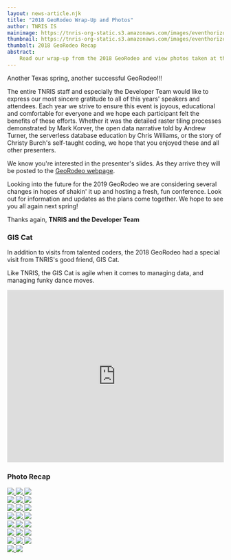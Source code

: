```yaml
---
layout: news-article.njk
title: "2018 GeoRodeo Wrap-Up and Photos"
author: TNRIS IS
mainimage: https://tnris-org-static.s3.amazonaws.com/images/eventhorizon.jpg
thumbnail: https://tnris-org-static.s3.amazonaws.com/images/eventhorizon_th.jpg
thumbalt: 2018 GeoRodeo Recap
abstract:
    Read our wrap-up from the 2018 GeoRodeo and view photos taken at the event. See you on the Event Horizon!
---
```

<p class="lead">Another Texas spring, another successful GeoRodeo!!!</p>

The entire TNRIS staff and especially the Developer Team would like to express our most sincere gratitude to all of this years' speakers and attendees. Each year we strive to ensure this event is joyous, educational and comfortable for everyone and we hope each participant felt the benefits of these efforts. Whether it was the detailed raster tiling processes demonstrated by Mark Korver, the open data narrative told by Andrew Turner, the serverless database education by Chris Williams, or the story of Christy Burch's self-taught coding, we hope that you enjoyed these and all other presenters.

We know you're interested in the presenter's slides.  As they arrive they will be posted to the <a href="https://tnris.org/georodeo/2018/">GeoRodeo webpage</a>.

Looking into the future for the 2019 GeoRodeo we are considering several changes in hopes of shakin' it up and hosting a fresh, fun conference. Look out for information and updates as the plans come together.  We hope to see you all again next spring!

Thanks again,
**TNRIS and the Developer Team**

### GIS Cat
In addition to visits from talented coders, the 2018 GeoRodeo had a special visit from TNRIS's good friend, GIS Cat.

Like TNRIS, the GIS Cat is agile when it comes to managing data, and managing funky dance moves.

<iframe width="100%" height="400" src="https://www.youtube.com/embed/Y1LWW7sOwPM" frameborder="0" allow="autoplay; encrypted-media" allowfullscreen></iframe>

### Photo Recap

<div class="row">
    <a href="https://tnris-org-static.s3.amazonaws.com/images/mark_korver_1.jpg" data-toggle="lightbox" data-gallery="example-gallery" class="col-sm-4" data-title="2018 GeoRodeo Photos" data-footer="Mark Korver from Amazon Web Services">
        <img class="thumbnail img-responsive" src="https://tnris-org-static.s3.amazonaws.com/images/mark_korver_1_th.jpg">
    </a>
    <a href="https://tnris-org-static.s3.amazonaws.com/images/mayfourth.jpg" data-toggle="lightbox" data-gallery="example-gallery" class="col-sm-4" data-title="2018 GeoRodeo Photos" data-footer="May the Fourth was embraced by many presenters.">
        <img class="thumbnail img-responsive" src="https://tnris-org-static.s3.amazonaws.com/images/mayfourth_th.jpg">
    </a>
    <a href="https://tnris-org-static.s3.amazonaws.com/images/vanexel_1.jpg" data-toggle="lightbox" data-gallery="example-gallery" class="col-sm-4" data-title="2018 GeoRodeo Photos" data-footer="Martijn Van Exel from Open Street Map">
        <img class="thumbnail img-responsive" src="https://tnris-org-static.s3.amazonaws.com/images/vanexel_1_th.jpg">
    </a>
</div>
<div class="row">
    <a href="https://tnris-org-static.s3.amazonaws.com/images/vanexel_2.jpg" data-toggle="lightbox" data-gallery="example-gallery" class="col-sm-4" data-title="2018 GeoRodeo Photos" data-footer="Martijn Van Exel from Open Street Map">
        <img class="thumbnail img-responsive" src="https://tnris-org-static.s3.amazonaws.com/images/vanexel_2_th.jpg">
    </a>
    <a href="https://tnris-org-static.s3.amazonaws.com/images/van_adam.jpg" data-toggle="lightbox" data-gallery="example-gallery" class="col-sm-4" data-title="2018 GeoRodeo Photos" data-footer="Adam Breznicky from the TNRIS IS team moderating">
        <img class="thumbnail img-responsive" src="https://tnris-org-static.s3.amazonaws.com/images/van_adam_th.jpg">
    </a>
    <a href="https://tnris-org-static.s3.amazonaws.com/images/cristy_burch_2.jpg" data-toggle="lightbox" data-gallery="example-gallery" class="col-sm-4" data-title="2018 GeoRodeo Photos" data-footer="Cristy Burch from TWPD spoke on how she developed her own coding approach to crunching data on Chronic Wasting Disease">
        <img class="thumbnail img-responsive" src="https://tnris-org-static.s3.amazonaws.com/images/cristy_burch_2_th.jpg">
    </a>
</div>
<div class="row">
    <a href="https://tnris-org-static.s3.amazonaws.com/images/cristy_burch.jpg" data-toggle="lightbox" data-gallery="example-gallery" class="col-sm-4" data-title="2018 GeoRodeo Photos" data-footer="Cristy Burch from TWPD with a slide that illustrates a familiar situation for developers">
            <img class="thumbnail img-responsive" src="https://tnris-org-static.s3.amazonaws.com/images/cristy_burch_th.jpg">
    </a>
    <a href="https://tnris-org-static.s3.amazonaws.com/images/cristy_burch_3.jpg" data-toggle="lightbox" data-gallery="example-gallery" class="col-sm-4" data-title="2018 GeoRodeo Photos" data-footer="Cristy Burch from TWPD">
            <img class="thumbnail img-responsive" src="https://tnris-org-static.s3.amazonaws.com/images/cristy_burch_3_th.jpg">
        </a>
    <a href="https://tnris-org-static.s3.amazonaws.com/images/turner_4.jpg" data-toggle="lightbox" data-gallery="example-gallery" class="col-sm-4" data-title="2018 GeoRodeo Photos" data-footer="Andrew Turner from ESRI speaking on Open Data">
        <img class="thumbnail img-responsive" src="https://tnris-org-static.s3.amazonaws.com/images/turner_4_th.jpg">
    </a>
</div>
<div class="row">
<a href="https://tnris-org-static.s3.amazonaws.com/images/turner_3.jpg" data-toggle="lightbox" data-gallery="example-gallery" class="col-sm-4" data-title="2018 GeoRodeo Photos" data-footer="Andrew Turner from ESRI speaking on Open Data">
    <img class="thumbnail img-responsive" src="https://tnris-org-static.s3.amazonaws.com/images/turner_3_th.jpg">
</a>
<a href="https://tnris-org-static.s3.amazonaws.com/images/potts_1.jpg" data-toggle="lightbox" data-gallery="example-gallery" class="col-sm-4" data-title="2018 GeoRodeo Photos" data-footer="Michael Potts, Database Admin for TPWD">
    <img class="thumbnail img-responsive" src="https://tnris-org-static.s3.amazonaws.com/images/potts_1_th.jpg">
</a>

<a href="https://tnris-org-static.s3.amazonaws.com/images/ferzoco_1.jpg" data-toggle="lightbox" data-gallery="example-gallery" class="col-sm-4" data-title="2018 GeoRodeo Photos" data-footer="Jeff Ferzoco from Carto">
    <img class="thumbnail img-responsive" src="https://tnris-org-static.s3.amazonaws.com/images/ferzoco_1_th.jpg">
</a>


</div>

<div class="row">
<a href="https://tnris-org-static.s3.amazonaws.com/images/safavi_1.jpg" data-toggle="lightbox" data-gallery="example-gallery" class="col-sm-4" data-title="2018 GeoRodeo Photos" data-footer="Sara Safavi from Planet">
    <img class="thumbnail img-responsive" src="https://tnris-org-static.s3.amazonaws.com/images/safavi_1_th.jpg">
</a>
<a href="https://tnris-org-static.s3.amazonaws.com/images/safavi_2.jpg" data-toggle="lightbox" data-gallery="example-gallery" class="col-sm-4" data-title="2018 GeoRodeo Photos" data-footer="Sara Safavi from Planet">
    <img class="thumbnail img-responsive" src="https://tnris-org-static.s3.amazonaws.com/images/safavi_2_th.jpg">
</a>

<a href="https://tnris-org-static.s3.amazonaws.com/images/todd_smith_1.jpg" data-toggle="lightbox" data-gallery="example-gallery" class="col-sm-4" data-title="2018 GeoRodeo Photos" data-footer="Todd Smith from Cesium">
    <img class="thumbnail img-responsive" src="https://tnris-org-static.s3.amazonaws.com/images/todd_smith_1_th.jpg">
</a>

</div>
<div class="row">
<a href="https://tnris-org-static.s3.amazonaws.com/images/chris_williams_2.jpg" data-toggle="lightbox" data-gallery="example-gallery" class="col-sm-4" data-title="2018 GeoRodeo Photos" data-footer="Chris Williams from Homeaway">
<img class="thumbnail img-responsive" src="https://tnris-org-static.s3.amazonaws.com/images/chris_williams_2_th.jpg">
</a>

<a href="https://tnris-org-static.s3.amazonaws.com/images/ibrahim_2.jpg" data-toggle="lightbox" data-gallery="example-gallery" class="col-sm-4" data-title="2018 GeoRodeo Photos" data-footer="Ibrahimm Demir with the University of Iowa">
    <img class="thumbnail img-responsive" src="https://tnris-org-static.s3.amazonaws.com/images/ibrahim_2_th.jpg">
</a>

<a href="https://tnris-org-static.s3.amazonaws.com/images/ibrahim_1.jpg" data-toggle="lightbox" data-gallery="example-gallery" class="col-sm-4" data-title="2018 GeoRodeo Photos" data-footer="Ibrahimm Demir with the University of Iowa">
    <img class="thumbnail img-responsive" src="https://tnris-org-static.s3.amazonaws.com/images/ibrahim_1_th.jpg">
</a>


</div>


<div class="row">


<a href="https://tnris-org-static.s3.amazonaws.com/images/code_wrangler_2.jpg" data-toggle="lightbox" data-gallery="example-gallery" class="col-sm-4" data-title="2018 GeoRodeo Photos" data-footer="Fans with the Code Wrangler">
    <img class="thumbnail img-responsive" src="https://tnris-org-static.s3.amazonaws.com/images/code_wrangler_2_th.jpg">
</a>


<a href="https://tnris-org-static.s3.amazonaws.com/images/code_wrangler_1.jpg" data-toggle="lightbox" data-gallery="example-gallery" class="col-sm-4" data-title="2018 GeoRodeo Photos" data-footer="Fans with the Code Wrangler">
    <img class="thumbnail img-responsive" src="https://tnris-org-static.s3.amazonaws.com/images/code_wrangler_1_th.jpg">
</a>

<a href="https://tnris-org-static.s3.amazonaws.com/images/code_wrangler_3.jpg" data-toggle="lightbox" data-gallery="example-gallery" class="col-sm-4" data-title="2018 GeoRodeo Photos" data-footer="Fans with the Code Wrangler">
    <img class="thumbnail img-responsive" src="https://tnris-org-static.s3.amazonaws.com/images/code_wrangler_3_th.jpg">
</a>



</div>

<div class="row">

<a href="https://tnris-org-static.s3.amazonaws.com/images/code_wrangler_4.jpg" data-toggle="lightbox" data-gallery="example-gallery" class="col-sm-4" data-title="2018 GeoRodeo Photos" data-footer="Fans with the Code Wrangler">
    <img class="thumbnail img-responsive" src="https://tnris-org-static.s3.amazonaws.com/images/code_wrangler_4_th.jpg">
</a>
<a href="https://tnris-org-static.s3.amazonaws.com/images/code_wrangler_5.jpg" data-toggle="lightbox" data-gallery="example-gallery" class="col-sm-4" data-title="2018 GeoRodeo Photos" data-footer="Fans with the Code Wrangler">
    <img class="thumbnail img-responsive" src="https://tnris-org-static.s3.amazonaws.com/images/code_wrangler_5_th.jpg">
</a>

</div>
